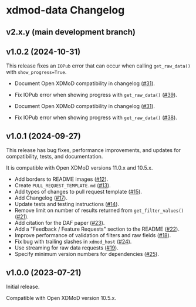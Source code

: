 # xdmod-data Changelog

## v2.x.y (main development branch)

## v1.0.2 (2024-10-31)

This release fixes an `IOPub` error that can occur when calling
`get_raw_data()` with `show_progress=True`.

- Document Open XDMoD compatibility in changelog ([\#31](https://github.com/ubccr/xdmod-data/pull/31)).
- Fix IOPub error when showing progress with `get_raw_data()` ([\#39](https://github.com/ubccr/xdmod-data/pull/39)).

- Document Open XDMoD compatibility in changelog ([\#31](https://github.com/ubccr/xdmod-data/pull/31)).
- Fix IOPub error when showing progress with `get_raw_data()` ([\#38](https://github.com/ubccr/xdmod-data/pull/38)).

## v1.0.1 (2024-09-27)

This release has bug fixes, performance improvements, and updates for compatibility, tests, and documentation.

It is compatible with Open XDMoD versions 11.0.x and 10.5.x.

- Add borders to README images ([\#12](https://github.com/ubccr/xdmod-data/pull/12)).
- Create `PULL_REQUEST_TEMPLATE.md` ([\#13](https://github.com/ubccr/xdmod-data/pull/13)).
- Add types of changes to pull request template ([\#15](https://github.com/ubccr/xdmod-data/pull/15)).
- Add Changelog ([\#17](https://github.com/ubccr/xdmod-data/pull/17)).
- Update tests and testing instructions ([\#14](https://github.com/ubccr/xdmod-data/pull/14)).
- Remove limit on number of results returned from `get_filter_values()` ([\#21](https://github.com/ubccr/xdmod-data/pull/21)).
- Add citation for the DAF paper ([\#23](https://github.com/ubccr/xdmod-data/pull/23)).
- Add a "Feedback / Feature Requests" section to the README ([\#22](https://github.com/ubccr/xdmod-data/pull/22)).
- Improve performance of validation of filters and raw fields ([\#18](https://github.com/ubccr/xdmod-data/pull/18)).
- Fix bug with trailing slashes in `xdmod_host` ([\#24](https://github.com/ubccr/xdmod-data/pull/24)).
- Use streaming for raw data requests ([\#19](https://github.com/ubccr/xdmod-data/pull/19)).
- Specify minimum version numbers for dependencies ([\#25](https://github.com/ubccr/xdmod-data/pull/25)). 

## v1.0.0 (2023-07-21)

Initial release.

Compatible with Open XDMoD version 10.5.x.

